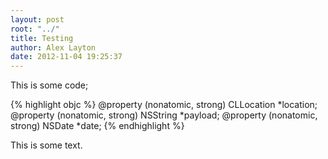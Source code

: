 ```yaml
---
layout: post
root: "../"
title: Testing
author: Alex Layton
date: 2012-11-04 19:25:37
---
```


This is some code;

{% highlight objc %}
@property (nonatomic, strong) CLLocation *location;
@property (nonatomic, strong) NSString *payload;
@property (nonatomic, strong) NSDate *date;
{% endhighlight %}

This is some text.